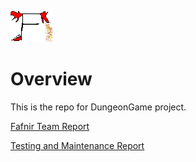 ![lol who uses these](docs/assets/logo.png "THE GREATEST LOGO EVER MADE. THE BACKBONE OF THIS PROJECT.")

# Overview

This is the repo for DungeonGame project.

[Fafnir Team Report](http://gitlab.cs.uleth.ca/cpsc2720/CourseProject/Fall2019/Fafnir/blob/master/docs/team/maintenance/Fafnir%20Team%20Report.pdf)


[Testing and Maintenance Report](http://gitlab.cs.uleth.ca/cpsc2720/CourseProject/Fall2019/Fafnir/blob/master/docs/testing/Testing%20and%20Maintenance%20Report.pdf)